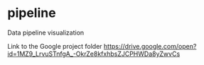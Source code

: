 # pipeline
Data pipeline visualization

Link to the Google project folder
https://drive.google.com/open?id=1MZ9_LrvuSTnfgA_-OkrZe8kfxhbsZJCPHWDa8yZwvCs
